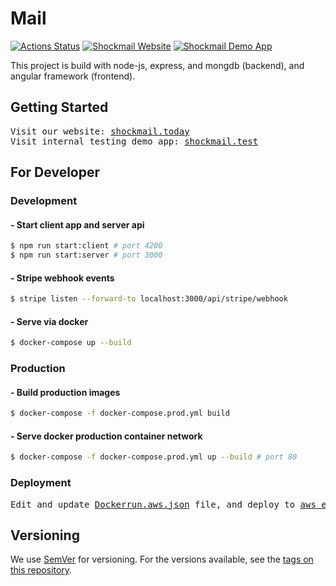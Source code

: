 # Mail

[![Actions Status](https://github.com/xinyangyuan/mail/workflows/Build%20and%20Deploy/badge.svg)](https://github.com/xinyangyuan/mail/actions)
[![Shockmail Website](https://img.shields.io/website?down_color=lightgrey&down_message=offline&label=Shockmail%20Website&up_color=17d151&up_message=online&url=http%3A%2F%2Fshockmail.today)](http://www.shockmail.today)
[![Shockmail Demo App](https://img.shields.io/website?down_color=lightgrey&down_message=offline&label=Shockmail%20Demo%20App&up_color=17d151&up_message=online&url=http%3A%2F%2Fmail-env.9kc4f5k7dp.ap-northeast-1.elasticbeanstalk.com%2Fsignin)](http://mail-env.9kc4f5k7dp.ap-northeast-1.elasticbeanstalk.com)

This project is build with node-js, express, and mongdb (backend), and angular framework (frontend).

## Getting Started

<pre>
Visit our website: <a href="http://www.shockmail.today" title="website">shockmail.today</a>
Visit internal testing demo app: <a href="http://mail-env.9kc4f5k7dp.ap-northeast-1.elasticbeanstalk.com" title="testing website">shockmail.test</a>
</pre>

## For Developer

### Development

#### - Start client app and server api

```bash
$ npm run start:client # port 4200
$ npm run start:server # port 3000
```

#### - Stripe webhook events

```bash
$ stripe listen --forward-to localhost:3000/api/stripe/webhook
```

#### - Serve via docker

```bash
$ docker-compose up --build
```

### Production

#### - Build production images

```bash
$ docker-compose -f docker-compose.prod.yml build
```

#### - Serve docker production container network

```bash
$ docker-compose -f docker-compose.prod.yml up --build # port 80
```

### Deployment

<pre>
Edit and update <a href="https://github.com/xinyangyuan/mail/blob/master/Dockerrun.aws.json" title="Dockerrun.aws.json File">Dockerrun.aws.json</a> file, and deploy to <a href="https://aws.amazon.com/elasticbeanstalk/" title="Dockerrun.aws.json File">aws elastic beanstalk</a>.
</pre>

## Versioning

We use [SemVer](http://semver.org/) for versioning. For the versions available, see the [tags on this repository](https://github.com/xinyangyuan/mail/tags).
